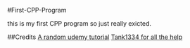 #First-CPP-Program

this is my first CPP program so just really exicted.

##Credits
[A random udemy tutorial](https://udemy.com/)
[Tank1334 for all the help](https://github.com/Tank1334)
